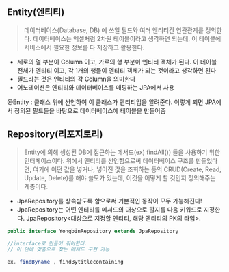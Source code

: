 ## Entity(엔티티)
>데이터베이스(Database, DB) 에 쓰일 필드와 여러 엔티티간 연관관계를 정의한다. 데이터베이스는 엑셀처럼 2차원 테이블이라고 생각하면 되는데, 
이 테이블에 서비스에서 필요한 정보를 다 저장하고 활용한다.

- 세로의 열 부분이 Column 이고, 가로의 행 부분이 엔티티 객체가 된다. 이 테이블 전체가 엔티티 이고, 각 1개의 행들이 엔티티 객체가 되는 것이라고 생각하면 된다
- 필드라는 것은 엔티티의 각 Column을 의미한다
- 어노테이션은 엔티티와 데이터베이스를 매핑하는 JPA에서 사용

@Entity : 클래스 위에 선언하여 이 클래스가 엔티티임을 알려준다. 이렇게 되면 JPA에서 정의된 필드들을 바탕으로 데이터베이스에 테이블을 만들어줌


## Repository(리포지토리)

> Entity에 의해 생성된 DB에 접근하는 메서드(ex) findAll()) 들을 사용하기 위한 인터페이스이다. 위에서 엔티티를 선언함으로써 데이터베이스 구조를 만들었다면, 
> 여기에 어떤 값을 넣거나, 넣어진 값을 조회하는 등의 CRUD(Create, Read, Update, Delete)를 해야 쓸모가 있는데, 이것을 어떻게 할 것인지 정의해주는 계층이다.

- JpaRepository를 상속받도록 함으로써 기본적인 동작이 모두 가능해진다! 
- JpaRepository는 어떤 엔티티를 메서드의 대상으로 할지를 다음 키워드로 지정한다. JpaRepository<대상으로 지정할 엔티티, 해당 엔티티의 PK의 타입>.

```java
public interface YongbinRepository extends JpaRepository

//interface로 만들어 줘야한다.
// 이 안에 맞춤으로 찾는 메서드 구현 가능

ex. findByname , findBytitlecontaining
```
